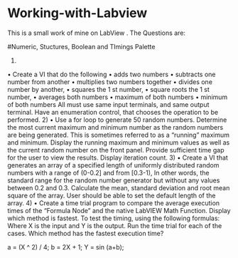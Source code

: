 # Working-with-Labview
This is a small work of mine on LabView .
The Questions are:

#Numeric, Stuctures, Boolean and TImings Palette

1)
• Create a VI that do the following
• adds two numbers
• subtracts one number from another
• multiplies two numbers together
• divides one number by another,
• squares the 1 st number,
• square roots the 1 st number,
• averages both numbers
• maximum of both numbers
• minimum of both numbers
All must use same input terminals, and same output terminal. Have an enumeration
control, that chooses the operation to be performed.
2)
• Use a for loop to generate 50 random numbers. Determine the most current maximum and
minimum number as the random numbers are being generated. This is sometimes referred
to as a “running” maximum and minimum. Display the running maximum and minimum
values as well as the current random number on the front panel. Provide sufficient time gap
for the user to view the results. Display iteration count.
3)
• Create a VI that generates an array of a specified length of uniformly distributed random
numbers with a range of (0-0.2] and from [0.3-1), In other words, the standard range for the
random number generator but without any values between 0.2 and 0.3. Calculate the
mean, standard deviation and root mean square of the array. User should be able to set the
default length of the array.
4)
• Create a time trial program to compare the average execution times of the “Formula Node”
and the native LabVIEW Math Function. Display which method is fastest. To test the timing,
using the following formulas:
Where X is the input and Y is the output. Run the time trial for each of the
cases. Which method has the fastest execution time?

a = (X ^ 2) / 4;
b = 2X + 1;
Y = sin (a+b);
